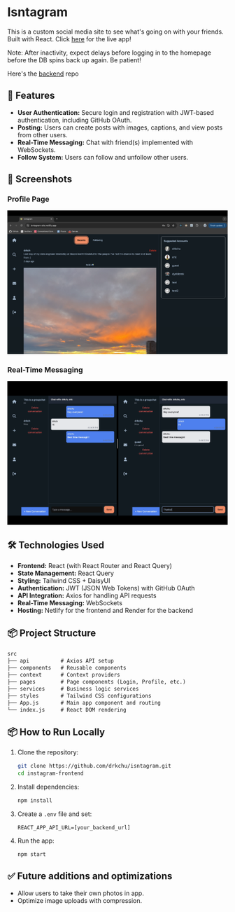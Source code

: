 # Isntagram

This is a custom social media site to see what's going on with your friends. Built with React. Click [here](https://isntagram-site.netlify.app/) for the live app!

 Note: After inactivity, expect delays before logging in to the homepage before the DB spins back up again. Be patient!

Here's the [backend](https://github.com/drkchu/isntagram-api) repo

## 🚀 Features
- **User Authentication:** Secure login and registration with JWT-based authentication, including GitHub OAuth.
- **Posting:** Users can create posts with images, captions, and view posts from other users.
- **Real-Time Messaging:** Chat with friend(s) implemented with WebSockets.
- **Follow System:** Users can follow and unfollow other users.

## 📸 Screenshots

### Profile Page
![Profile Page](public/assets/home.png)

### Real-Time Messaging
![Messaging](public/assets/messaging.png)


## 🛠️ Technologies Used
- **Frontend:** React (with React Router and React Query)
- **State Management:** React Query
- **Styling:** Tailwind CSS + DaisyUI
- **Authentication:** JWT (JSON Web Tokens) with GitHub OAuth
- **API Integration:** Axios for handling API requests
- **Real-Time Messaging:** WebSockets
- **Hosting:** Netlify for the frontend and Render for the backend

## 📦 Project Structure
```plaintext
src
├── api          # Axios API setup
├── components   # Reusable components
├── context      # Context providers
├── pages        # Page components (Login, Profile, etc.)
├── services     # Business logic services
├── styles       # Tailwind CSS configurations
├── App.js       # Main app component and routing
└── index.js     # React DOM rendering
```

## 📦 How to Run Locally
1. Clone the repository:
   ```bash
   git clone https://github.com/drkchu/isntagram.git
   cd instagram-frontend
   ```
2. Install dependencies:
   ```bash
   npm install
   ```
3. Create a `.env` file and set:
   ```plaintext
   REACT_APP_API_URL=[your_backend_url]
   ```
4. Run the app:
   ```bash
   npm start
   ```

## ✅ Future additions and optimizations
- Allow users to take their own photos in app.
- Optimize image uploads with compression.